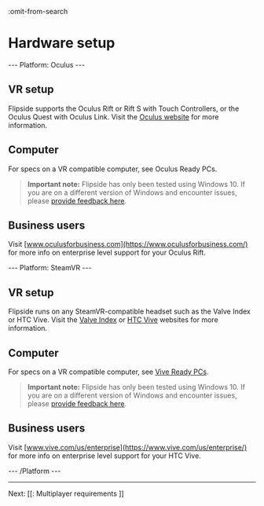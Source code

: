 :omit-from-search

# Hardware setup

--- Platform: Oculus ---

## VR setup

Flipside supports the Oculus Rift or Rift S with Touch Controllers, or the Oculus Quest with Oculus Link. Visit the [Oculus website](https://www.oculus.com/) for more information.

## Computer

For specs on a VR compatible computer, see Oculus Ready PCs.

> **Important note:** Flipside has only been tested using Windows 10. If you are on a different version of Windows and encounter issues, please [provide feedback here](https://www.flipsidexr.com/community).

## Business users

Visit [www.oculusforbusiness.com](https://www.oculusforbusiness.com/) for more info on enterprise level support for your Oculus Rift.

--- Platform: SteamVR ---

## VR setup

Flipside runs on any SteamVR-compatible headset such as the Valve Index or HTC Vive. Visit the [Valve Index](https://www.valvesoftware.com/en/index/headset) or [HTC Vive](https://www.vive.com/) websites for more information.

## Computer

For specs on a VR compatible computer, see [Vive Ready PCs](https://www.vive.com/ready/).

> **Important note:** Flipside has only been tested using Windows 10. If you are on a different version of Windows and encounter issues, please [provide feedback here](https://www.flipsidexr.com/community).

## Business users

Visit [www.vive.com/us/enterprise](https://www.vive.com/us/enterprise/) for more info on enterprise level support for your HTC Vive.

--- /Platform ---

---

Next: [[: Multiplayer requirements ]]
